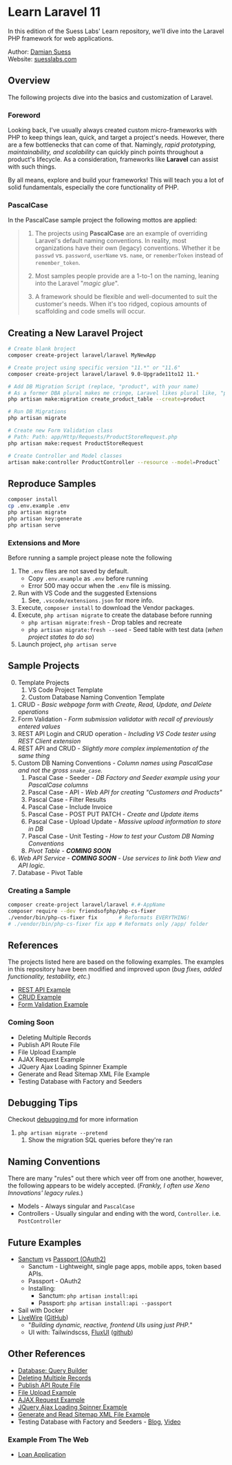 # Learn Laravel 11

In this edition of the Suess Labs' Learn repository, we'll dive into the Laravel PHP framework for web applications.

Author: [Damian Suess](https://www.linkedin.com/in/damiansuess/)<br />
Website: [suesslabs.com](https://suesslabs.com)

## Overview

The following projects dive into the basics and customization of Laravel.

### Foreword

Looking back, I've usually always created custom micro-frameworks with PHP to keep things lean, quick, and target a project's needs. However, there are a few bottlenecks that can come of that. Namingly, _rapid prototyping, maintainability, and scalability_ can quickly pinch points throughout a product's lifecycle. As a consideration, frameworks like **Laravel** can assist with such things.

By all means, explore and build your frameworks! This will teach you a lot of solid fundamentals, especially the core functionality of PHP.

### PascalCase

In the PascalCase sample project the following mottos are applied:

> 1) The projects using **PascalCase** are an example of overriding Laravel's default naming conventions. In reality, most organizations have their own (legacy) conventions. Whether it be `passwd` vs. `password`, `userName` vs. `name`, or `rememberToken` instead of `remember_token`.
>
> 2) Most samples people provide are a 1-to-1 on the naming, leaning into the Laravel "_magic glue_".
>
> 3) A framework should be flexible and well-documented to suit the customer's needs. When it's too ridged, copious amounts of scaffolding and code smells will occur.

## Creating a New Laravel Project

```sh
# Create blank broject
composer create-project laravel/laravel MyNewApp

# Create project using specific version "11.*" or "11.6"
composer create-project laravel/laravel 9.0-Upgrade11to12 11.*

# Add DB Migration Script (replace, "product", with your name)
# As a former DBA plural makes me cringe, Laravel likes plural like, "products" instead of "product"  ):
php artisan make:migration create_product_table --create=product

# Run DB Migrations
php artisan migrate

# Create new Form Validation class
# Path: Path: app/Http/Requests/ProductStoreRequest.php
php artisan make:request ProductStoreRequest

# Create Controller and Model classes
artisan make:controller ProductController --resource --model=Product`
```

## Reproduce Samples

```sh
composer install
cp .env.example .env
php artisan migrate
php artisan key:generate
php artisan serve
```

### Extensions and More

Before running a sample project please note the following

1. The `.env` files are not saved by default.
   * Copy `.env.example` as `.env` before running
   * Error 500 may occur when the `.env` file is missing.
2. Run with VS Code and the suggested Extensions
   1. See, `.vscode/extensions.json` for more info.
3. Execute, `composer install` to download the Vendor packages.
4. Execute, `php artisan migrate` to create the database before running
   * `php artisan migrate:fresh` - Drop tables and recreate
   * `php artisan migrate:fresh --seed`  - Seed table with test data (_when project states to do so_)
5. Launch project, `php artisan serve`

## Sample Projects

0. Template Projects
   1. VS Code Project Template
   2. Custom Database Naming Convention Template
1. CRUD - _Basic webpage form with Create, Read, Update, and Delete operations_
2. Form Validation - _Form submission validator with recall of previously entered values_
3. REST API Login and CRUD operation - _Including VS Code tester using REST Client extension_
4. REST API and CRUD - _Slightly more complex implementation of the same thing_
5. Custom DB Naming Conventions - _Column names using PascalCase and not the gross `snake_case`._
   1. Pascal Case - Seeder - _DB Factory and Seeder example using your PascalCase columns_
   2. Pascal Case - API - _Web API for creating "Customers and Products"_
   3. Pascal Case - Filter Results
   4. Pascal Case - Include Invoice
   5. Pascal Case - POST PUT PATCH - _Create and Update items_
   6. Pascal Case - Upload Update - _Massive upload information to store in DB_
   7. Pascal Case - Unit Testing - _How to test your Custom DB Naming Conventions_
   8. _Pivot Table - **COMING SOON**_
6. _Web API Service - **COMING SOON** - Use services to link both View and API logic._
7. Database - Pivot Table

### Creating a Sample

```sh
composer create-project laravel/laravel #.#-AppName
composer require --dev friendsofphp/php-cs-fixer
./vendor/bin/php-cs-fixer fix       # Reformats EVERYTHING!
# ./vendor/bin/php-cs-fixer fix app # Reformats only /app/ folder
```

## References

The projects listed here are based on the following examples. The examples in this repository have been modified and improved upon (_bug fixes, added functionality, testability, etc._)

* [REST API Example](https://www.itsolutionstuff.com/post/laravel-11-rest-api-authentication-using-sanctum-tutorialexample.html)
* [CRUD Example](https://www.itsolutionstuff.com/post/laravel-11-crud-application-example-tutorialexample.html)
* [Form Validation Example](https://www.itsolutionstuff.com/post/laravel-11-form-validation-example-tutorialexample.html)

### Coming Soon

* Deleting Multiple Records
* Publish API Route File
* File Upload Example
* AJAX Request Example
* JQuery Ajax Loading Spinner Example
* Generate and Read Sitemap XML File Example
* Testing Database with Factory and Seeders

## Debugging Tips

Checkout [debugging.md](debugging.md) for more information

1. `php artisan migrate --pretend`
   1. Show the migration SQL queries before they're ran

## Naming Conventions

There are many "rules" out there which veer off from one another, however, the following appears to be widely accepted. (_Frankly, I often use Xeno Innovations' legacy rules._)

* Models - Always singular and `PascalCase`
* Controllers - Usually singular and ending with the word, `Controller`. i.e. `PostController`

## Future Examples

* [Sanctum](https://laravel.com/docs/11.x/sanctum) vs [Passport (OAuth2)](https://laravel.com/docs/11.x/passport)
  * Sanctum - Lightweight, single page apps, mobile apps, token based APIs.
  * Passport - OAuth2
  * Installing:
    * Sanctum: `php artisan install:api`
    * Passport: `php artisan install:api --passport`
* Sail with Docker
* [LiveWire](https://livewire.laravel.com/) ([GitHub](https://github.com/laravel/livewire-starter-kit))
  * "_Building dynamic, reactive, frontend UIs using just PHP._"
  * UI with: Tailwindscss, [FluxUI](https://fluxui.dev/) ([github](https://github.com/livewire/flux))

## Other References

* [Database: Query Builder](https://laravel.com/docs/11.x/queries)
* [Deleting Multiple Records](https://websolutioncode.com/how-to-deleting-multiple-record-in-laravel)
* [Publish API Route File](https://www.itsolutionstuff.com/post/how-to-publish-api-route-file-in-laravel-11example.html)
* [File Upload Example](https://www.itsolutionstuff.com/post/laravel-11-file-upload-example-tutorialexample.html)
* [AJAX Request Example](https://www.itsolutionstuff.com/post/laravel-11-ajax-request-example-tutorialexample.html)
* [JQuery Ajax Loading Spinner Example](https://www.itsolutionstuff.com/post/laravel-jquery-ajax-loading-spinner-exampleexample.html)
* [Generate and Read Sitemap XML File Example](https://www.itsolutionstuff.com/post/laravel-11-generate-and-read-sitemap-xml-file-tutorialexample.html)
* Testing Database with Factory and Seeders - [Blog](https://code.tutsplus.com/how-to-build-a-rest-api-with-laravel-php-full-course--cms-93786t), [Video](https://www.youtube.com/watch?v=YGqCZjdgJJk&t=1045s)

### Example From The Web

* [Loan Application](https://github.com/saddamsegwitz/aspire-loan)
